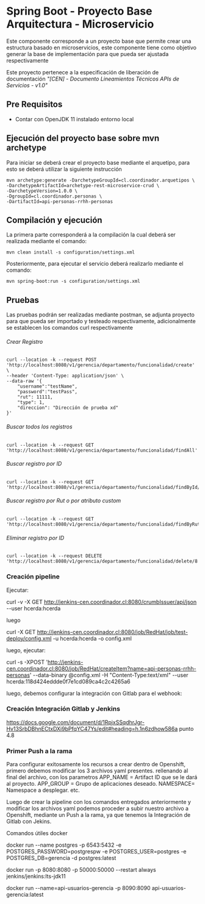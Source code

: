 # Spring Boot - Proyecto Base Arquitectura - Microservicio 

Este componente corresponde a un proyecto base que permite crear una estructura basado en microservicios, este componente tiene como objetivo generar la base de implementación para que pueda ser ajustada respectivamente

Este proyecto pertenece a la especificación de liberación de documentación *"[CEN] - Documento Lineamientos Técnicos APIs de Servicios  - v1.0"*
 
## Pre Requisitos

* Contar con OpenJDK 11 instalado entorno local

## Ejecución del proyecto base sobre mvn archetype
Para iniciar se deberá crear el proyecto base mediante el arquetipo, para esto se deberá utilizar la siguiente instrucción

```
mvn archetype:generate -DarchetypeGroupId=cl.coordinador.arquetipos \
-DarchetypeArtifactId=archetype-rest-microservice-crud \
-DarchetypeVersion=1.0.0 \
-DgroupId=cl.coordinador.personas \
-DartifactId=api-personas-rrhh-personas

```

## Compilación y ejecución
La primera parte corresponderá a la compilación la cual deberá ser realizada mediante el comando:


```
mvn clean install -s configuration/settings.xml
```
Posteriormente, para ejecutar el servicio deberá realizarlo mediante el comando:

```
mvn spring-boot:run -s configuration/settings.xml
```


## Pruebas

Las pruebas podrán ser realizadas mediante postman, se adjunta proyecto para que pueda ser importado y testeado respectivamente, adicionalmente se establecen los comandos curl respectivamente


###### Crear Registro
```
curl --location -k --request POST 'http://localhost:8080/v1/gerencia/departamento/funcionalidad/create' \
--header 'Content-Type: application/json' \
--data-raw '{
    "username":"testName",
    "password":"testPass",
    "rut": 11111,
    "type": 1,
    "direccion": "Dirección de prueba xd"
}'
```

###### Buscar todos los registros
```
curl --location -k --request GET 'http://localhost:8080/v1/gerencia/departamento/funcionalidad/findAll'
```

###### Buscar registro por ID
```
curl --location -k --request GET 'http://localhost:8080/v1/gerencia/departamento/funcionalidad/findById/1'
```

###### Buscar registro por Rut o por atributo custom
```
curl --location -k --request GET 'http://localhost:8080/v1/gerencia/departamento/funcionalidad/findByRut/11111'
```

###### Eliminar registro por ID
```
curl --location -k --request DELETE 'http://localhost:8080/v1/gerencia/departamento/funcionalidad/delete/8'
```

### Creación pipeline

Ejecutar:

curl -v -X GET http://jenkins-cen.coordinador.cl:8080/crumbIssuer/api/json --user hcerda:hcerda

luego

curl -X GET http://jenkins-cen.coordinador.cl:8080/job/RedHat/job/test-deploy/config.xml -u hcerda:hcerda -o config.xml

luego, ejecutar:

curl -s -XPOST 'http://jenkins-cen.coordinador.cl:8080/job/RedHat/createItem?name=api-personas-rrhh-personas' --data-binary @config.xml -H "Content-Type:text/xml" --user hcerda:118d424eddde0f7e1cd089ca4c2c4265a6

luego, debemos configurar la integración con Gitlab para el webhook:

### Creación Integración Gitlab y Jenkins
https://docs.google.com/document/d/1RpjxSSqdhrJgr-Hv13SrbDBhnECtxDXi9bPfqYC47Ys/edit#heading=h.1n6zdhow586a
punto 4.8

### Primer Push a la rama
Para configurar exitosamente los recursos a crear dentro de Openshift,
primero debemos modificar los 3 archivos yaml presentes. rellenando al
final del archivo, con los parametros APP_NAME = Artifact ID que se le
dará al proyecto. APP_GROUP = Grupo de aplicaciones deseado. NAMESPACE= Namespace a desplegar. etc.

Luego de crear la pipeline con los comandos entregados anteriormente y modificar los archivos yaml
podemos proceder a subir nuestro archivo a Openshift, mediante un Push
a la rama, ya que tenemos la Integración de Gitlab con Jekins.






Comandos útiles docker

docker run --name postgres -p 6543:5432 -e POSTGRES_PASSWORD=postgrespw -e POSTGRES_USER=postgres -e POSTGRES_DB=gerencia -d postgres:latest

docker run -p 8080:8080 -p 50000:50000 --restart always jenkins/jenkins:lts-jdk11

docker run --name=api-usuarios-gerencia -p 8090:8090 api-usuarios-gerencia:latest